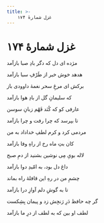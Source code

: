 ```yaml
---
title: >-
    غزل شمارهٔ ۱۷۴
---
```

# غزل شمارهٔ ۱۷۴

<div class="b" id="bn1"><div class="m1"><p>مژده ای دل که دگر بادِ صبا بازآمد</p></div>
<div class="m2"><p>هدهد خوش خبر از طَرْفِ سبا بازآمد</p></div></div>
<div class="b" id="bn2"><div class="m1"><p>برکش ای مرغِ سحر نغمهٔ داوودی باز</p></div>
<div class="m2"><p>که سلیمانِ گل از بادِ هوا بازآمد</p></div></div>
<div class="b" id="bn3"><div class="m1"><p>عارفی کو که کُنَد فَهْم زبانِ سوسن</p></div>
<div class="m2"><p>تا بپرسد که چرا رفت و چرا بازآمد</p></div></div>
<div class="b" id="bn4"><div class="m1"><p>مردمی کرد و کرم لطفِ خداداد به من</p></div>
<div class="m2"><p>کان بتِ ماه رخ از راهِ وفا بازآمد</p></div></div>
<div class="b" id="bn5"><div class="m1"><p>لاله بویِ مِی نوشین بشنید از دمِ صبح</p></div>
<div class="m2"><p>داغ دل بود، به امّیدِ دوا بازآمد</p></div></div>
<div class="b" id="bn6"><div class="m1"><p>چشمِ من در رهِ این قافلهٔ راه بماند</p></div>
<div class="m2"><p>تا به گوشِ دلم آوازِ درا بازآمد</p></div></div>
<div class="b" id="bn7"><div class="m1"><p>گر چه حافظ دَرِ رَنجِش زد و پیمان بِشِکست</p></div>
<div class="m2"><p>لطف او بین که به لطف از درِ ما بازآمد</p></div></div>
